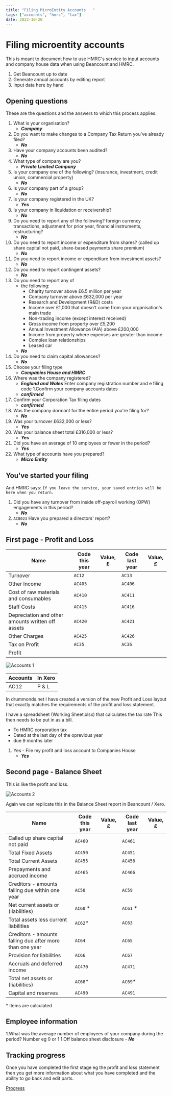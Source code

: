 ```yaml
---
title: "Filing MicroEntity Accounts   "
tags: ["accounts", "hmrc", "tax"]
date: 2022-10-20
---
```


# Filing microentity accounts
This is meant to document how to use HMRC's service
to input accounts and company house data when using
 Beancount and HMRC.

 1. Get Beancount up to date
 2. Generate annual accounts by editing report
 3. Input data here by hand
 
## Opening questions
These are the questions and the answers to which this process applies.
1. What is your organisation?
    - ***Company***
1. Do you want to make changes to a Company Tax Return you've already filed?
    - ***No***
1. Have your company accounts been audited?
    - ***No***
1. What type of company are you?
    - ***Private Limited Company***
1. Is your company one of the following? (insurance, investment, credit union, commercial property)
    - ***No***
1. Is your company part of a group?
    - ***No***
1. Is your company registered in the UK?
    - ***Yes***
1. Is your company in liquidation or receivership?
    - ***No***
1. Do you need to report any of the following? foreign currency transactions, adjustment for prior year,
financial instruments, restructuring?
    - ***No***
1. Do you need to report income or expenditure from shares?  (called up share capital not paid, share-based payments
 share premium)
    - ***No***
1. Do you need to report income or expenditure from investment assets?      
    - ***No***
1. Do you need to report contingent assets?
    - ***No***
1. Do you need to report any of   
    -   the following:  
        - Charity turnover above £6.5 million per year
        - Company turnover above £632,000 per year
        - Research and Development (R&D) costs
        - Income over £1,000 that doesn't come from your organisation's main trade
        - Non-trading income (except interest received)
        - Gross income from property over £5,200
        - Annual Investment Allowance (AIA) above £200,000
        - Income from property where expenses are greater than income
        - Complex loan relationships
        - Leased car
    - ***No***
1. Do you need to claim capital allowances?
    - ***No***
1. Choose your filing type
    - ***Companies House and HMRC***
1. Where was the company registered? 
    - ***England and Wales***
Enter company registration number and e filing code
1.Confirm your company accounts dates
    - ***confirmed***
1. Confirm your Corporation Tax filing dates
    - ***confirmed***
1. Was the company dormant for the entire period you're filing for?
    - ***No***
1. Was your turnover £632,000 or less?  
    - ***Yes***
1. Was your balance sheet total £316,000 or less? 
    - ***Yes***
1. Did you have an average of 10 employees or fewer in the period? 
    - ***Yes***
1. What type of accounts have you prepared?
    - ***Micro Entity***
## You've started your filing
And HMRC says: `If you leave the service, your saved entries will be here when you return.`

1. Did you have any turnover from inside off-payroll working (OPW) engagements in this period?
   - ***No***
1. `AC8023` Have you prepared a directors' report?
    - ***No***
 
## First page - Profit and Loss

Name | Code this year | Value, £| Code last year | Value, £
-----|----------------|---------|----------------|---------
Turnover | `AC12` | | `AC13` | 
Other Income | `AC405` | | `AC406` | 
Cost of raw materials and consumables | `AC410` | | `AC411` | 
Staff Costs | `AC415` | | `AC416` | 
Depreciation and other amounts written off assets | `AC420` | | `AC421` | 
Other Charges | `AC425` | | `AC426` | 
Tax on Profit | `AC35` | | `AC36` | 
Profit |  | |  | 

 ![Accounts 1](./images/MicroEntityAccountsStep1.PNG)
 
 Accounts | In Xero
 ---------|--------
 AC12 | P & L
 
 
 In drummonds.net I have created a version of the
 new Profit and Loss layout that exactly matches the
 requirements of the profit and loss statement.
 
 I have a spreadsheet (Working Sheet.xlsx) that calculates the tax rate
 This then needs to be put in as a bill.
 
 - To HMRC corporation tax
-  Dated at the last day of the oprevious year
- due 9 months later
 
 1. Yes - File my profit and loss account to Companies House 
    - ***Yes***

 
 ## Second page - Balance Sheet

This is like the profit and loss.

 ![Accounts 2](./images/MicroEntityAccountsStep2BalanceSheet.PNG)

Again we can replicate this in the Balance Sheet
report in Beancount / Xero.

Name | Code this year | Value, £| Code last year | Value, £
-----|----------------|---------|----------------|---------
Called up share capital not paid  | `AC460` | | `AC461` | 
Total Fixed Assets  | `AC450` | | `AC451` | 
Total Current Assets  | `AC455` | | `AC456` | 
Prepayments and accrued income   | `AC465` | | `AC466` | 
Creditors - amounts falling due within one year   | `AC58` | | `AC59` | 
Net current assets or (liabilities)   | `AC60` *| | `AC61` *| 
Total assets less current liabilities   | `AC62`* | | `AC63` | 
Creditors - amounts falling due after more than one year   | `AC64` | | `AC65` | 
Provision for liabilities   | `AC66` | | `AC67` | 
Accruals and deferred income   | `AC470` | | `AC471` | 
Total net assets or (liabilities)   | `AC68`*| | `AC69`* |
Capital and reserves     | `AC490` | | `AC491` |
\* Items are calculated

## Employee information

1.What was the average number of employees of your company during the period?
Number eg 0 or 1
1.Off balance sheet disclosure
    - ***No***

## Tracking progress
Once you have completed the first stage eg the profit and loss statement then you 
get more information about what you have completed and the ability to go back and edit parts.

[Progress](!b324ea0f.png)

